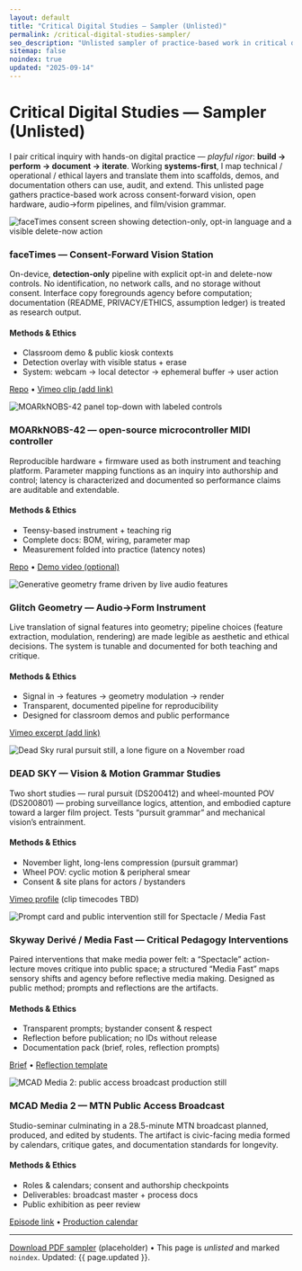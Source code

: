 ```yaml
---
layout: default
title: "Critical Digital Studies — Sampler (Unlisted)"
permalink: /critical-digital-studies-sampler/
seo_description: "Unlisted sampler of practice-based work in critical digital studies by Ben Severns"
sitemap: false
noindex: true
updated: "2025-09-14"
---
```


<!-- Ghost page — keep it off the nav and out of search. Swappable assets live in /assets/images/cds/ and /assets/docs/. -->

# Critical Digital Studies — Sampler (Unlisted)

I pair critical inquiry with hands-on digital practice — *playful rigor*: **build → perform → document → iterate**. Working **systems-first**, I map technical / operational / ethical layers and translate them into scaffolds, demos, and documentation others can use, audit, and extend. This unlisted page gathers practice-based work across consent-forward vision, open hardware, audio→form pipelines, and film/vision grammar.

<div class="cards">

<!-- CARD 1 -->
<article class="card">
  <img src="/assets/images/cds/faceTimes-consent.svg" alt="faceTimes consent screen showing detection-only, opt-in language and a visible delete-now action">
  <h3>faceTimes — Consent-Forward Vision Station</h3>
  <p>On-device, <strong>detection-only</strong> pipeline with explicit opt-in and delete-now controls. No identification, no network calls, and no storage without consent. Interface copy foregrounds agency before computation; documentation (README, PRIVACY/ETHICS, assumption ledger) is treated as research output.</p>
  <h4>Methods & Ethics</h4>
  <ul>
    <li>Classroom demo & public kiosk contexts</li>
    <li>Detection overlay with visible status + erase</li>
    <li>System: webcam → local detector → ephemeral buffer → user action</li>
  </ul>
  <p><a href="https://github.com/bseverns/faceTimes">Repo</a> • <a href="#" aria-disabled="true">Vimeo clip (add link)</a></p>
</article>

<!-- CARD 2 -->
<article class="card">
  <img src="/assets/images/cds/mn42-panel.svg" alt="MOARkNOBS-42 panel top-down with labeled controls">
  <h3>MOARkNOBS-42 — open-source microcontroller MIDI controller</h3>
  <p>Reproducible hardware + firmware used as both instrument and teaching platform. Parameter mapping functions as an inquiry into authorship and control; latency is characterized and documented so performance claims are auditable and extendable.</p>
  <h4>Methods & Ethics</h4>
  <ul>
    <li>Teensy-based instrument + teaching rig</li>
    <li>Complete docs: BOM, wiring, parameter map</li>
    <li>Measurement folded into practice (latency notes)</li>
  </ul>
  <p><a href="https://github.com/bseverns/MOARkNOBS-42">Repo</a> • <a href="#" aria-disabled="true">Demo video (optional)</a></p>
</article>

<!-- CARD 3 -->
<article class="card">
  <img src="/assets/images/cds/glitch-geometry-still.svg" alt="Generative geometry frame driven by live audio features">
  <h3>Glitch Geometry — Audio→Form Instrument</h3>
  <p>Live translation of signal features into geometry; pipeline choices (feature extraction, modulation, rendering) are made legible as aesthetic and ethical decisions. The system is tunable and documented for both teaching and critique.</p>
  <h4>Methods & Ethics</h4>
  <ul>
    <li>Signal in → features → geometry modulation → render</li>
    <li>Transparent, documented pipeline for reproducibility</li>
    <li>Designed for classroom demos and public performance</li>
  </ul>
  <p><a href="#" aria-disabled="true">Vimeo excerpt (add link)</a></p>
</article>

<!-- CARD 4 -->
<article class="card">
  <img src="/assets/images/cds/ds200412-still.svg" alt="Dead Sky rural pursuit still, a lone figure on a November road">
  <h3>DEAD SKY — Vision & Motion Grammar Studies</h3>
  <p>Two short studies — rural pursuit (DS200412) and wheel-mounted POV (DS200801) — probing surveillance logics, attention, and embodied capture toward a larger film project. Tests “pursuit grammar” and mechanical vision’s entrainment.</p>
  <h4>Methods & Ethics</h4>
  <ul>
    <li>November light, long-lens compression (pursuit grammar)</li>
    <li>Wheel POV: cyclic motion & peripheral smear</li>
    <li>Consent & site plans for actors / bystanders</li>
  </ul>
  <p><a href="https://vimeo.com/user2746012">Vimeo profile</a> (clip timecodes TBD)</p>
</article>

<!--CARD 5-->
<article class="card">
  <img src="/assets/images/cds/spectacle-mediafast.svg" alt="Prompt card and public intervention still for Spectacle / Media Fast">
  <h3>Skyway Derivé / Media Fast — Critical Pedagogy Interventions</h3>
  <p>Paired interventions that make media power felt: a “Spectacle” action-lecture moves critique into public space; a structured “Media Fast” maps sensory shifts and agency before reflective media making. Designed as public method; prompts and reflections are the artifacts.</p>
  <h4>Methods & Ethics</h4>
  <ul>
    <li>Transparent prompts; bystander consent & respect</li>
    <li>Reflection before publication; no IDs without release</li>
    <li>Documentation pack (brief, roles, reflection prompts)</li>
  </ul>
  <p><a href="#" aria-disabled="true">Brief</a> • <a href="#" aria-disabled="true">Reflection template</a></p>
</article>

<!--CARD 6 - cut best sample from final Media 2 episodes-->
<article class="card">
  <img src="/assets/images/cds/mcad-media2-mtn.svg" alt="MCAD Media 2: public access broadcast production still">
  <h3>MCAD Media 2 — MTN Public Access Broadcast</h3>
  <p>Studio-seminar culminating in a 28.5-minute MTN broadcast planned, produced, and edited by students. The artifact is civic-facing media formed by calendars, critique gates, and documentation standards for longevity.</p>
  <h4>Methods & Ethics</h4>
  <ul>
    <li>Roles & calendars; consent and authorship checkpoints</li>
    <li>Deliverables: broadcast master + process docs</li>
    <li>Public exhibition as peer review</li>
  </ul>
  <p><a href="#" aria-disabled="true">Episode link</a> • <a href="#" aria-disabled="true">Production calendar</a></p>
</article>

</div>

<hr>

<p><a href="/assets/docs/Severns_CriticalDigitalStudies_Sampler.pdf">Download PDF sampler</a> (placeholder) • This page is <em>unlisted</em> and marked <code>noindex</code>. Updated: {{ page.updated }}.</p>

